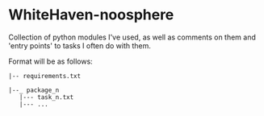 # WhiteHaven-noosphere
Collection of python modules I've used, as well as comments on them and 'entry points' to tasks I often do with them.

Format will be as follows:
```
|-- requirements.txt

|--_ package_n
   |--- task_n.txt
   |--- ...
```
